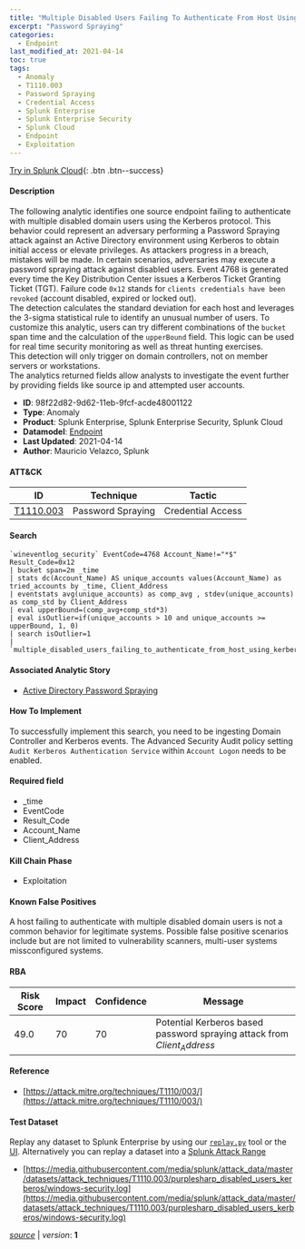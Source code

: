 ```yaml
---
title: "Multiple Disabled Users Failing To Authenticate From Host Using Kerberos"
excerpt: "Password Spraying"
categories:
  - Endpoint
last_modified_at: 2021-04-14
toc: true
tags:
  - Anomaly
  - T1110.003
  - Password Spraying
  - Credential Access
  - Splunk Enterprise
  - Splunk Enterprise Security
  - Splunk Cloud
  - Endpoint
  - Exploitation
---
```




[Try in Splunk Cloud](https://www.splunk.com/en_us/cyber-security.html){: .btn .btn--success}

#### Description

The following analytic identifies one source endpoint failing to authenticate with multiple disabled domain users using the Kerberos protocol. This behavior could represent an adversary performing a Password Spraying attack against an Active Directory environment using Kerberos to obtain initial access or elevate privileges. As attackers progress in a breach, mistakes will be made. In certain scenarios, adversaries may execute a password spraying attack against disabled users. Event 4768 is generated every time the Key Distribution Center issues a Kerberos Ticket Granting Ticket (TGT). Failure code `0x12` stands for `clients credentials have been revoked` (account disabled, expired or locked out).\
The detection calculates the standard deviation for each host and leverages the 3-sigma statistical rule to identify an unusual number of users. To customize this analytic, users can try different combinations of the `bucket` span time and the calculation of the `upperBound` field. This logic can be used for real time security monitoring as well as threat hunting exercises.\
This detection will only trigger on domain controllers, not on member servers or workstations.\
The analytics returned fields allow analysts to investigate the event further by providing fields like source ip and attempted user accounts.

- **ID**: 98f22d82-9d62-11eb-9fcf-acde48001122
- **Type**: Anomaly
- **Product**: Splunk Enterprise, Splunk Enterprise Security, Splunk Cloud
- **Datamodel**: [Endpoint](https://docs.splunk.com/Documentation/CIM/latest/User/Endpoint)
- **Last Updated**: 2021-04-14
- **Author**: Mauricio Velazco, Splunk


#### ATT&CK

| ID          | Technique   | Tactic       |
| ----------- | ----------- |--------------|
| [T1110.003](https://attack.mitre.org/techniques/T1110/003/) | Password Spraying | Credential Access |


#### Search

```
`wineventlog_security` EventCode=4768 Account_Name!="*$" Result_Code=0x12 
| bucket span=2m _time 
| stats dc(Account_Name) AS unique_accounts values(Account_Name) as tried_accounts by _time, Client_Address 
| eventstats avg(unique_accounts) as comp_avg , stdev(unique_accounts) as comp_std by Client_Address 
| eval upperBound=(comp_avg+comp_std*3) 
| eval isOutlier=if(unique_accounts > 10 and unique_accounts >= upperBound, 1, 0) 
| search isOutlier=1 
| `multiple_disabled_users_failing_to_authenticate_from_host_using_kerberos_filter` 
```

#### Associated Analytic Story
* [Active Directory Password Spraying](/stories/active_directory_password_spraying)


#### How To Implement
To successfully implement this search, you need to be ingesting Domain Controller and Kerberos events. The Advanced Security Audit policy setting `Audit Kerberos Authentication Service` within `Account Logon` needs to be enabled.

#### Required field
* _time
* EventCode
* Result_Code
* Account_Name
* Client_Address


#### Kill Chain Phase
* Exploitation


#### Known False Positives
A host failing to authenticate with multiple disabled domain users is not a common behavior for legitimate systems. Possible false positive scenarios include but are not limited to vulnerability scanners, multi-user systems missconfigured systems.



#### RBA

| Risk Score  | Impact      | Confidence   | Message      |
| ----------- | ----------- |--------------|--------------|
| 49.0 | 70 | 70 | Potential Kerberos based password spraying attack from $Client_Address$ |



#### Reference

* [https://attack.mitre.org/techniques/T1110/003/](https://attack.mitre.org/techniques/T1110/003/)



#### Test Dataset
Replay any dataset to Splunk Enterprise by using our [`replay.py`](https://github.com/splunk/attack_data#using-replaypy) tool or the [UI](https://github.com/splunk/attack_data#using-ui).
Alternatively you can replay a dataset into a [Splunk Attack Range](https://github.com/splunk/attack_range#replay-dumps-into-attack-range-splunk-server)

* [https://media.githubusercontent.com/media/splunk/attack_data/master/datasets/attack_techniques/T1110.003/purplesharp_disabled_users_kerberos/windows-security.log](https://media.githubusercontent.com/media/splunk/attack_data/master/datasets/attack_techniques/T1110.003/purplesharp_disabled_users_kerberos/windows-security.log)



[*source*](https://github.com/splunk/security_content/tree/develop/detections/endpoint/multiple_disabled_users_failing_to_authenticate_from_host_using_kerberos.yml) \| *version*: **1**